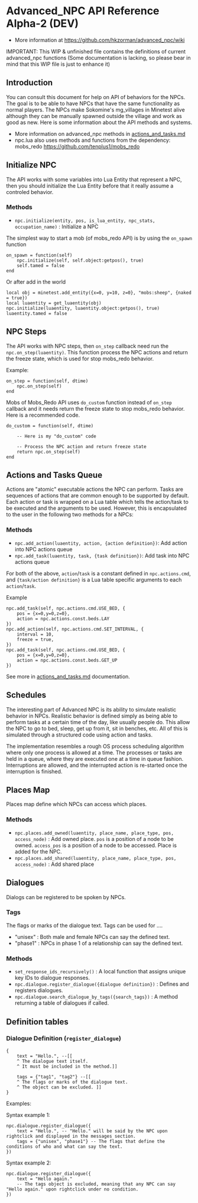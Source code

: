 Advanced_NPC API Reference Alpha-2 (DEV)
=========================================
* More information at <https://github.com/hkzorman/advanced_npc/wiki>

IMPORTANT: This WIP & unfinished file contains the definitions of current advanced_npc functions
(Some documentation is lacking, so please bear in mind that this WIP file is just to enhance it)

Introduction
------------
You can consult this document for help on API of behaviors for the NPCs. 
The goal is to be able to have NPCs that have the same functionality as normal players.
The NPCs make Sokomine's mg_villages in Minetest alive although they can
be manually spawned outside the village and work as good as new. 
Here is some information about the API methods and systems.
* More information on advanced_npc methods in [actions_and_tasks.md](actions_and_tasks.md)
* npc.lua also uses methods and functions from the dependency: mobs_redo <https://github.com/tenplus1/mobs_redo>


Initialize NPC
--------------
The API works with some variables into Lua Entity that represent a NPC, 
then you should initialize the Lua Entity before that it really assume 
a controled behavior.

### Methods
* `npc.initialize(entity, pos, is_lua_entity, npc_stats, occupation_name)` : Initialize a NPC

The simplest way to start a mob (of mobs_redo API) is by using the `on_spawn` function

    on_spawn = function(self)
        npc.initialize(self, self.object:getpos(), true)
        self.tamed = false
    end

Or after add in the world

    local obj = minetest.add_entity({x=0, y=10, z=0}, "mobs:sheep", {naked = true})
    local luaentity = get_luaentity(obj)
    npc.initialize(luaentity, luaentity.object:getpos(), true)
    luaentity.tamed = false


NPC Steps
---------
The API works with NPC steps, then `on_step` callback need run the 
`npc.on_step(luaentity)`. This function process the NPC actions 
and return the freeze state, which is used for stop mobs_redo behavior.

Example:

    on_step = function(self, dtime)
        npc.on_step(self)
    end

Mobs of Mobs_Redo API uses `do_custom` function instead of `on_step` callback
and it needs return the freeze state to stop mobs_redo behavior. 
Here is a recommended code.

    do_custom = function(self, dtime)
    	
        -- Here is my "do_custom" code
    	
        -- Process the NPC action and return freeze state
        return npc.on_step(self)
    end


Actions and Tasks Queue
-----------------------
Actions are "atomic" executable actions the NPC can perform. Tasks are 
sequences of actions that are common enough to be supported by default.
Each action or task is wrapped on a Lua table which tells the action/task 
to be executed and the arguments to be used. However, this is encapsulated 
to the user in the following two methods for a NPCs:

### Methods
* `npc.add_action(luaentity, action, {action definition})`: Add action into NPC actions queue
* `npc.add_task(luaentity, task, {task definition})`: Add task into NPC actions queue

For both of the above, `action`/`task` is a constant defined in 
`npc.actions.cmd`, and `{task/action definition}` is a Lua table specific arguments 
to each `action`/`task`.

Example

    npc.add_task(self, npc.actions.cmd.USE_BED, {
        pos = {x=0,y=0,z=0},
        action = npc.actions.const.beds.LAY
    })
    npc.add_action(self, npc.actions.cmd.SET_INTERVAL, {
        interval = 10,
        freeze = true,
    })
    npc.add_task(self, npc.actions.cmd.USE_BED, {
        pos = {x=0,y=0,z=0},
        action = npc.actions.const.beds.GET_UP
    })

See more in [actions_and_tasks.md](actions_and_tasks.md) documentation.


Schedules
---------
The interesting part of Advanced NPC is its ability to simulate realistic 
behavior in NPCs. Realistic behavior is defined simply as being able to 
perform tasks at a certain time of the day, like usually people do. This 
allow the NPC to go to bed, sleep, get up from it, sit in benches, etc. 
All of this is simulated through a structured code using action and tasks.

The implementation resembles a rough OS process scheduling algorithm where 
only one process is allowed at a time. The processes or tasks are held in 
a queue, where they are executed one at a time in queue fashion. 
Interruptions are allowed, and the interrupted action is re-started once 
the interruption is finished.


Places Map
----------
Places map define which NPCs can access which places.

### Methods
* `npc.places.add_owned(luaentity, place_name, place_type, pos, access_node)` : Add owned place.
  `pos` is a position of a node to be owned.
  `access_pos` is a position of a node to be accessed.
  Place is added for the NPC.
* `npc.places.add_shared(luaentity, place_name, place_type, pos, access_node)` : Add shared place


Dialogues
---------
Dialogs can be registered to be spoken by NPCs.

### Tags
The flags or marks of the dialogue text. Tags can be used for ....

* "unisex" : Both male and female NPCs can say the defined text.
* "phase1" : NPCs in phase 1 of a relationship can say the defined text. 

### Methods
* `set_response_ids_recursively()` : A local function that assigns unique 
  key IDs to dialogue responses.
* `npc.dialogue.register_dialogue({dialogue definition})` : Defines and 
  registers dialogues.
* `npc.dialogue.search_dialogue_by_tags({search_tags})` : A method returning 
  a table of dialogues if called.


Definition tables
-----------------

### Dialogue Definition (`register_dialogue`)

    {
        text = "Hello.", --[[ 
        ^ The dialogue text itself. 
        ^ It must be included in the method.]]
        
        tags = {"tag1", "tag2"} --[[ 
        ^ The flags or marks of the dialogue text. 
        ^ The object can be excluded. ]]
    }

Examples: 

Syntax example 1:

    npc.dialogue.register_dialogue({
        text = "Hello.", -- "Hello." will be said by the NPC upon rightclick and displayed in the messages section.
        tags = {"unisex", "phase1"} -- The flags that define the conditions of who and what can say the text.
    })

Syntax example 2:

    npc.dialogue.register_dialogue({
        text = "Hello again."
        -- The tags object is excluded, meaning that any NPC can say "Hello again." upon rightclick under no condition.
    })
